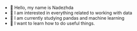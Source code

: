 - 👋 Hello, my name is Nadezhda
- 👀 I am interested in everything related to working with data
- 🌱 I am currently studying pandas and machine learning
- 💞️ I want to learn how to do useful things. 
